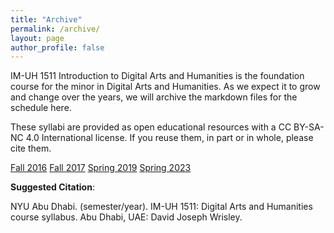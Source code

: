 ```yaml
---
title: "Archive"
permalink: /archive/
layout: page
author_profile: false
---
```


IM-UH 1511 Introduction to Digital Arts and Humanities is the foundation course for the minor in Digital Arts and Humanities. As we expect it to grow and change over the years, we will archive the markdown files for the schedule here. 

These syllabi are provided as open educational resources with a CC BY-SA-NC 4.0 International license. If you reuse them, in part or in whole, please cite them.

[Fall 2016](https://wp.nyu.edu/ahcad139/) 
[Fall 2017]()
[Spring 2019](https://wp.nyu.edu/introdh/)
[Spring 2023]() 

**Suggested Citation**: 

NYU Abu Dhabi. (semester/year). IM-UH 1511: Digital Arts and Humanities course syllabus. Abu Dhabi, UAE: David Joseph Wrisley.